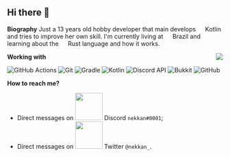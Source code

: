 ## Hi there 👋

  **Biography**
  Just a 13 years old hobby developer that main develops <img src="https://upload.wikimedia.org/wikipedia/commons/b/b5/Kotlin-logo.png" width=14/>
  Kotlin and tries to improve her own skill. I'm currently living at <img src="https://www.flaticon.com/svg/static/icons/svg/2509/2509698.svg" width=14/> 
  Brazil and learning about the <img src="https://upload.wikimedia.org/wikipedia/commons/thumb/d/d5/Rust_programming_language_black_logo.svg/144px-Rust_programming_language_black_logo.svg.png" width=14/>
  Rust language and how it works.

  **Working with**
  <img align="right" src="https://github-readme-stats.vercel.app/api?username=nekkan&show_icons=true"/>
  <p/>
    <img alt="GitHub Actions" src="https://img.shields.io/badge/-Github%20Actions-2088FF?style=flat-square&logo=github-actions&logoColor=white"/>
    <img alt="Git" src="https://img.shields.io/badge/-Git-orange?style=flat-square&logo=git&logoColor=white"/>
    <img alt="Gradle" src="https://img.shields.io/badge/-Gradle-02303A?style=flat-square&logo=gradle&logoColor=white"/>
    <img alt="Kotlin" src="https://img.shields.io/badge/-Kotlin-e32581?style=flat-square&logo=kotlin&logoColor=white"/>
    <img alt="Discord API" src="https://img.shields.io/badge/-Discord%20API-7289DA?style=flat-square&logo=discord&logoColor=white"/>
    <img alt="Bukkit" src="https://img.shields.io/badge/-Bukkit-f5716c?style=flat-square&logo=square&logoColor=white"/>
    <img alt="GitHub" src="https://img.shields.io/badge/-GitHub-101010?style=flat-square&logo=github&logoColor=white"/>
  </p>

  **How to reach me?**
  * Direct messages on <img src="https://upload.wikimedia.org/wikipedia/sco/thumb/9/98/Discord_logo.svg/603px-Discord_logo.svg.png" width=64/> Discord `nekkan#0001`;
  * Direct messages on <img src="https://upload.wikimedia.org/wikipedia/commons/thumb/5/51/Twitter_logo.svg/469px-Twitter_logo.svg.png" width=64/> Twitter `@nekkan_`.